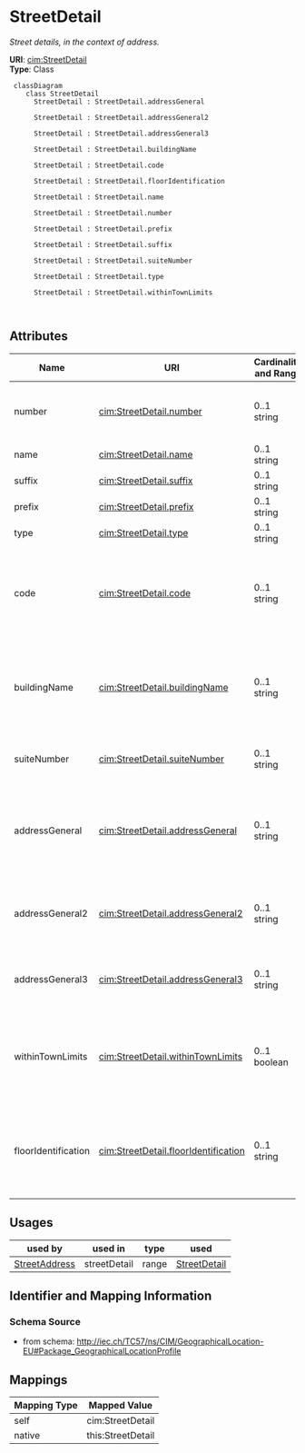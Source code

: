 # StreetDetail


_Street details, in the context of address._





**URI**: [cim:StreetDetail](http://iec.ch/TC57/CIM100#StreetDetail)<br />
**Type**: Class




```mermaid
 classDiagram
    class StreetDetail
      StreetDetail : StreetDetail.addressGeneral
        
      StreetDetail : StreetDetail.addressGeneral2
        
      StreetDetail : StreetDetail.addressGeneral3
        
      StreetDetail : StreetDetail.buildingName
        
      StreetDetail : StreetDetail.code
        
      StreetDetail : StreetDetail.floorIdentification
        
      StreetDetail : StreetDetail.name
        
      StreetDetail : StreetDetail.number
        
      StreetDetail : StreetDetail.prefix
        
      StreetDetail : StreetDetail.suffix
        
      StreetDetail : StreetDetail.suiteNumber
        
      StreetDetail : StreetDetail.type
        
      StreetDetail : StreetDetail.withinTownLimits
        
      
```




<!-- no inheritance hierarchy -->


## Attributes


| Name | URI | Cardinality and Range | Description | Inheritance |
| ---  | --- | --- | --- | --- |
| number | [cim:StreetDetail.number](http://iec.ch/TC57/CIM100#StreetDetail.number) | 0..1 <br />  string  | Designator of the specific location on the street | direct |
| name | [cim:StreetDetail.name](http://iec.ch/TC57/CIM100#StreetDetail.name) | 0..1 <br />  string  | Name of the street | direct |
| suffix | [cim:StreetDetail.suffix](http://iec.ch/TC57/CIM100#StreetDetail.suffix) | 0..1 <br />  string  | Suffix to the street name | direct |
| prefix | [cim:StreetDetail.prefix](http://iec.ch/TC57/CIM100#StreetDetail.prefix) | 0..1 <br />  string  | Prefix to the street name | direct |
| type | [cim:StreetDetail.type](http://iec.ch/TC57/CIM100#StreetDetail.type) | 0..1 <br />  string  | Type of street | direct |
| code | [cim:StreetDetail.code](http://iec.ch/TC57/CIM100#StreetDetail.code) | 0..1 <br />  string  | (if applicable) Utilities often make use of external reference systems, such ... | direct |
| buildingName | [cim:StreetDetail.buildingName](http://iec.ch/TC57/CIM100#StreetDetail.buildingName) | 0..1 <br />  string  | (if applicable) In certain cases the physical location of the place of intere... | direct |
| suiteNumber | [cim:StreetDetail.suiteNumber](http://iec.ch/TC57/CIM100#StreetDetail.suiteNumber) | 0..1 <br />  string  | Number of the apartment or suite | direct |
| addressGeneral | [cim:StreetDetail.addressGeneral](http://iec.ch/TC57/CIM100#StreetDetail.addressGeneral) | 0..1 <br />  string  | First line of a free form address or some additional address information (for... | direct |
| addressGeneral2 | [cim:StreetDetail.addressGeneral2](http://iec.ch/TC57/CIM100#StreetDetail.addressGeneral2) | 0..1 <br />  string  | (if applicable) Second line of a free form address | direct |
| addressGeneral3 | [cim:StreetDetail.addressGeneral3](http://iec.ch/TC57/CIM100#StreetDetail.addressGeneral3) | 0..1 <br />  string  | (if applicable) Third line of a free form address | direct |
| withinTownLimits | [cim:StreetDetail.withinTownLimits](http://iec.ch/TC57/CIM100#StreetDetail.withinTownLimits) | 0..1 <br />  boolean  | True if this street is within the legal geographical boundaries of the specif... | direct |
| floorIdentification | [cim:StreetDetail.floorIdentification](http://iec.ch/TC57/CIM100#StreetDetail.floorIdentification) | 0..1 <br />  string  | The identification by name or number, expressed as text, of the floor in the ... | direct |





## Usages

| used by | used in | type | used |
| ---  | --- | --- | --- |
| [StreetAddress](StreetAddress.md) | streetDetail | range | [StreetDetail](StreetDetail.md) |






## Identifier and Mapping Information







### Schema Source


* from schema: http://iec.ch/TC57/ns/CIM/GeographicalLocation-EU#Package_GeographicalLocationProfile





## Mappings

| Mapping Type | Mapped Value |
| ---  | ---  |
| self | cim:StreetDetail |
| native | this:StreetDetail |




